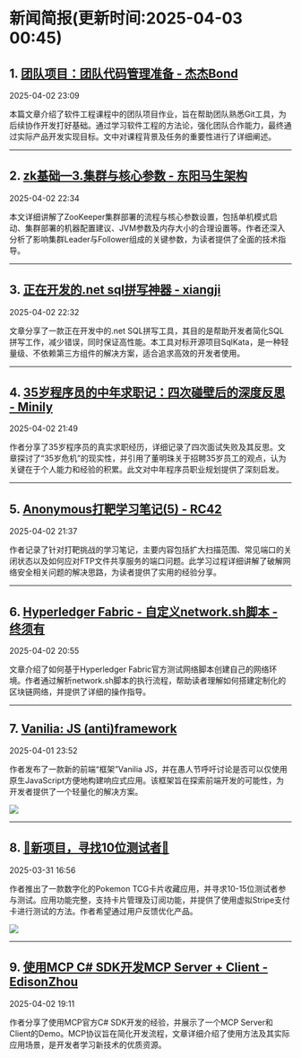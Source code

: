 # 新闻简报(更新时间:2025-04-03 00:45)

## 1. [团队项目：团队代码管理准备 - 杰杰Bond](https://www.cnblogs.com/51888888bond/p/18806944)  
2025-04-02 23:09

本篇文章介绍了软件工程课程中的团队项目作业，旨在帮助团队熟悉Git工具，为后续协作开发打好基础。通过学习软件工程的方法论，强化团队合作能力，最终通过实际产品开发实现目标。文中对课程背景及任务的重要性进行了详细阐述。

---

## 2. [zk基础—3.集群与核心参数 - 东阳马生架构](https://www.cnblogs.com/mjunz/p/18806897)  
2025-04-02 22:34

本文详细讲解了ZooKeeper集群部署的流程与核心参数设置，包括单机模式启动、集群部署的机器配置建议、JVM参数及内存大小的合理设置等。作者还深入分析了影响集群Leader与Follower组成的关键参数，为读者提供了全面的技术指导。

---

## 3. [正在开发的.net sql拼写神器 - xiangji](https://www.cnblogs.com/xiangji/p/18806891)  
2025-04-02 22:32

文章分享了一款正在开发中的.net SQL拼写工具，其目的是帮助开发者简化SQL拼写工作，减少错误，同时保证高性能。本工具对标开源项目SqlKata，是一种轻量级、不依赖第三方组件的解决方案，适合追求高效的开发者使用。

---

## 4. [35岁程序员的中年求职记：四次碰壁后的深度反思 - Minily](https://www.cnblogs.com/minily/p/18803259)  
2025-04-02 21:49

作者分享了35岁程序员的真实求职经历，详细记录了四次面试失败及其反思。文章探讨了“35岁危机”的现实性，并引用了董明珠关于招聘35岁员工的观点，认为关键在于个人能力和经验的积累。此文对中年程序员职业规划提供了深刻启发。

---

## 5. [Anonymous打靶学习笔记(5) - RC42](https://www.cnblogs.com/Ex1st/p/18806771/anonymous)  
2025-04-02 21:37

作者记录了针对打靶挑战的学习笔记，主要内容包括扩大扫描范围、常见端口的关闭状态以及如何应对FTP文件共享服务的端口问题。此学习过程详细讲解了破解网络安全相关问题的解决思路，为读者提供了实用的经验分享。

---

## 6. [Hyperledger Fabric - 自定义network.sh脚本 - 终须有](https://www.cnblogs.com/rendezvous/p/18806711)  
2025-04-02 20:55

文章介绍了如何基于Hyperledger Fabric官方测试网络脚本创建自己的网络环境。作者通过解析network.sh脚本的执行流程，帮助读者理解如何搭建定制化的区块链网络，并提供了详细的操作指导。

---

## 7. [Vanilia: JS (anti)framework](https://vanilia-js.github.io/)  
2025-04-01 23:52

作者发布了一款新的前端“框架”Vanilia JS，并在愚人节呼吁讨论是否可以仅使用原生JavaScript方便地构建响应式应用。该框架旨在探索前端开发的可能性，为开发者提供了一个轻量化的解决方案。

![](https://media.daily.dev/image/upload/s--wX6b4vRt--/f_auto/v1743522733/posts/azAHOBVC0)

---

## 8. [📣新项目，寻找10位测试者📣](https://poke-collector.netlify.app)  
2025-03-31 16:56

作者推出了一款数字化的Pokemon TCG卡片收藏应用，并寻求10-15位测试者参与测试。应用功能完整，支持卡片管理及订阅功能，并提供了使用虚拟Stripe支付卡进行测试的方法。作者希望通过用户反馈优化产品。

![](https://media.daily.dev/image/upload/s--zYdYtQro--/f_auto/v1743278765/posts/0wuHnYcpR)

---

## 9. [使用MCP C# SDK开发MCP Server + Client - EdisonZhou](https://www.cnblogs.com/edisonchou/p/-/introduction-to-mcp-csharp-sdk)  
2025-04-02 19:11

作者分享了使用MCP官方C# SDK开发的经验，并展示了一个MCP Server和Client的Demo。MCP协议旨在简化开发流程，文章详细介绍了使用方法及其实际应用场景，是开发者学习新技术的优质资源。